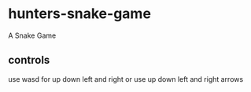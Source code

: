 # hunters-snake-game
A Snake Game


## controls
use wasd for up down left and right 
or use up down left and right arrows
